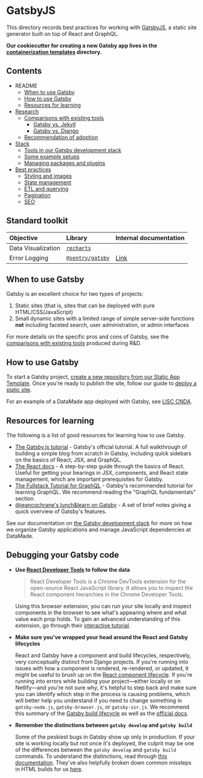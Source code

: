 # GatsbyJS

This directory records best practices for working with [GatsbyJS](https://github.com/datamade/tutorials/projects/1), a static site generator built on top of React and GraphQL.

**Our cookiecutter for creating a new Gatsby app lives in the [containerization templates](https://github.com/datamade/how-to/tree/master/docker/templates) directory.**

## Contents

- README
    - [When to use Gatsby](#when-to-use-gatsby)
    - [How to use Gatsby](#how-to-use-gatsby)
    - [Resources for learning](#resources-for-learning)
- [Research](./research/)
    - [Comparisons with existing tools](./research/comparisons-with-existing-tools.md)
        - [Gatsby vs. Jekyll](./research/comparisons-with-existing-tools.md#gatsby-vs-jekyll)
        - [Gatsby vs. Django](./research/comparisons-with-existing-tools.md#gatsby-vs-django)
    - [Recommendation of adoption](./research/recommendation-of-adoption.md)
- [Stack](stack.md)
    - [Tools in our Gatsby development stack](stack.md)
    - [Some example setups](stack.md#some-example-setups)
    - [Managing packages and plugins](stack.md#managing-packages-and-plugins)
- [Best practices](best-practices.md)
    - [Styling and images](best-practices.md#styling-and-images)
    - [State management](best-practices.md#state-management)
    - [ETL and querying](best-practices.md#etl-and-querying)
    - [Pagination](best-practices.md#pagination)
    - [SEO](best-practices.md#seo)

## Standard toolkit

| Objective | Library | Internal documentation |
| :- | :- | :- |
| Data Visualization | [`recharts`](http://recharts.org/) | |
| Error Logging | [`@sentry/gatsby`](https://www.gatsbyjs.com/plugins/@sentry/gatsby/) | [Link](./../logging/sentry.md#logging-errors-in-gatsby-applications) |

## When to use Gatsby

Gatsby is an excellent choice for two types of projects:

1. Static sites (that is, sites that can be deployed with pure HTML/CSS/JavaScript)
2. Small dynamic sites with a limited range of simple server-side functions **not** including faceted search, user administration, or admin interfaces

For more details on the specific pros and cons of Gatsby, see the [comparisons with existing tools](./research/comparisons-with-existing-tools.md) produced during R&D.

## How to use Gatsby

To start a Gatsby project, [create a new repository from our Static App Template](https://github.com/datamade/static-app-template/generate). Once you're ready to publish the site, follow our guide to [deploy a static site](https://github.com/datamade/deploy-a-site/blob/master/Deploy-a-static-site.md).

For an example of a DataMade app deployed with Gatsby, see [LISC CNDA](https://github.com/datamade/lisc-cnda).

## Resources for learning

The following is a list of good resources for learning how to use Gatsby.

- [The Gatsby.js tutorial](https://www.gatsbyjs.org/tutorial/) - Gatsby's official tutorial. A full walkthrough of building a simple blog from scratch in Gatsby, including quick sidebars on the basics of React, JSX, and GraphQL.
- [The React docs](https://reactjs.org/docs/hello-world.html) - A step-by-step guide through the basics of React. Useful for getting your bearings in JSX, components, and React state management, which are important prerequisites for Gatsby.
- [The Fullstack Tutorial for GraphQL](https://www.howtographql.com/) - Gatsby's recommended tutorial for learning GraphQL. We recommend reading the "GraphQL fundamentals" section.
- [@jeancochrane's lunch&learn on Gatsby](https://gist.github.com/jeancochrane/705dda18da74fafe4b8182d15284114d) - A set of brief notes giving a quick overview of Gatsby's features.

See our documentation on [the Gatsby development stack](stack.md) for more on how we organize Gatsby applications and manage JavaScript dependencies at DataMade.

## Debugging your Gatsby code

- **Use [React Developer Tools](https://chrome.google.com/webstore/detail/react-developer-tools/fmkadmapgofadopljbjfkapdkoienihi) to follow the data**

    > React Developer Tools is a Chrome DevTools extension for the open-source React JavaScript library. It allows you to inspect the React component hierarchies in the Chrome Developer Tools.

    Using this browser extension, you can run your site locally and inspect components in the browser to see what's appearing where and what value each prop holds. To gain an advanced understanding of this extension, go through their [interactive tutorial](https://react-devtools-tutorial.now.sh/).

- **Make sure you've wrapped your head around the React and Gatsby lifecycles**

    React and Gatsby have a component and build lifecycles, respectively, very conceptually distinct from Django projects. If you're running into issues with how a component is rendered, re-rendered, or updated, it might be useful to brush up on the [React component lifecycle](https://reactjs.org/docs/state-and-lifecycle.html). If you're running into errors while building your project—either locally or on Netlify—and you're not sure why, it's helpful to step back and make sure you can identify which step in the process is causing problems, which will better help you understand if you need to change something in `gatsby-node.js`, `gatsby-browser.js`, or `gatsby-ssr.js`. We recommend this summary of the [Gatsby build lifecycle](https://www.narative.co/articles/understanding-the-gatsby-lifecycle) as well as the [official docs](https://www.gatsbyjs.com/docs/overview-of-the-gatsby-build-process).

- **Remember the distinctions between `gatsby develop` and `gatsby build`**

    Some of the peskiest bugs in Gatsby show up only in production. If your site is working locally but not once it's deployed, the culprit may be one of the differences between the `gatsby develop` and `gatsby build` commands. To understand the distinctions, read through [this documentation](https://www.gatsbyjs.com/docs/overview-of-the-gatsby-build-process). They've also helpfully broken down common missteps in HTML builds for us [here](https://www.gatsbyjs.com/docs/debugging-html-builds/).

    

